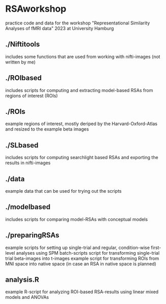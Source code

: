 # RSAworkshop
 practice code and data for the workshop "Representational Similarity Analyses of fMRI data" 2023 at University Hamburg

 ## ./Niftitools 
 includes some functions that are used from working with nifti-images (not written by me)

 ## ./ROIbased
 includes scripts for computing and extracting model-based RSAs from regions of interest (ROIs)

 ## ./ROIs
 example regions of interest, mostly deriped by the Harvard-Oxford-Atlas and resized to the example beta images

 ## ./SLbased
 includes scripts for computing searchlight based RSAs and exporting the results in nifti-images

 ## ./data
 example data that can be used for trying out the scripts

 ## ./modelbased
 includes scripts for comparing model-RSAs with conceptual models

 ## ./preparingRSAs
 example scripts for setting up single-trial and regular, condition-wise first-level analyses using SPM batch-scripts
 script for transforming single-trial trial beta-images into t-images 
 example script for transforming ROIs from MNI space into native space (in case an RSA in native space is planned)

 ## analysis.R
 example R-script for analyzing ROI-based RSA-results using linear mixed models and ANOVAs
